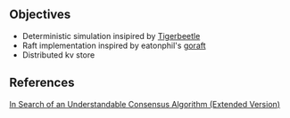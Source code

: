 ## Objectives

- Deterministic simulation insipired by [Tigerbeetle](https://github.com/tigerbeetledb/tigerbeetle)
- Raft implementation inspired by eatonphil's [goraft](https://github.com/eatonphil/goraft)
- Distributed kv store

## References

[In Search of an Understandable Consensus Algorithm (Extended Version)](https://raft.github.io/raft.pdf)